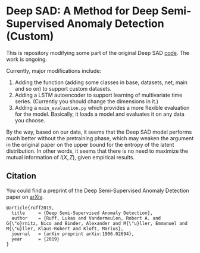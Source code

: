 # Deep SAD: A Method for Deep Semi-Supervised Anomaly Detection (Custom)
This is repository modifying some part of the original Deep SAD [code](https://github.com/lukasruff/Deep-SAD-PyTorch). The work is ongoing.

Currently, major modifications include:
1. Adding the function (adding some classes in base, datasets, net, main and so on) to support custom datasets.
2. Adding a LSTM autoencoder to support learning of multivariate time series. (Currently you should change the dimensions in it.)
3. Adding a `main_evaluation.py` which provides a more flexible evaluation for the model. Basically, it loads a model and evaluates it on any data you choose.

By the way, based on our data, it seems that the Deep SAD model performs much better without the pretraining phase, which may weaken the argument in the original paper on the upper bound for the entropy of the latent distribution. In other words, it seems that there is no need to maximize the mutual information of $I(X, Z)$, given empirical results.


## Citation
You could find a preprint of the Deep Semi-Supervised Anomaly Detection paper on [arXiv](https://arxiv.org/abs/1906.02694).

```
@article{ruff2019,
  title     = {Deep Semi-Supervised Anomaly Detection},
  author    = {Ruff, Lukas and Vandermeulen, Robert A. and G{\"o}rnitz, Nico and Binder, Alexander and M{\"u}ller, Emmanuel and M{\"u}ller, Klaus-Robert and Kloft, Marius},
  journal   = {arXiv preprint arXiv:1906.02694},
  year      = {2019}
}
```

